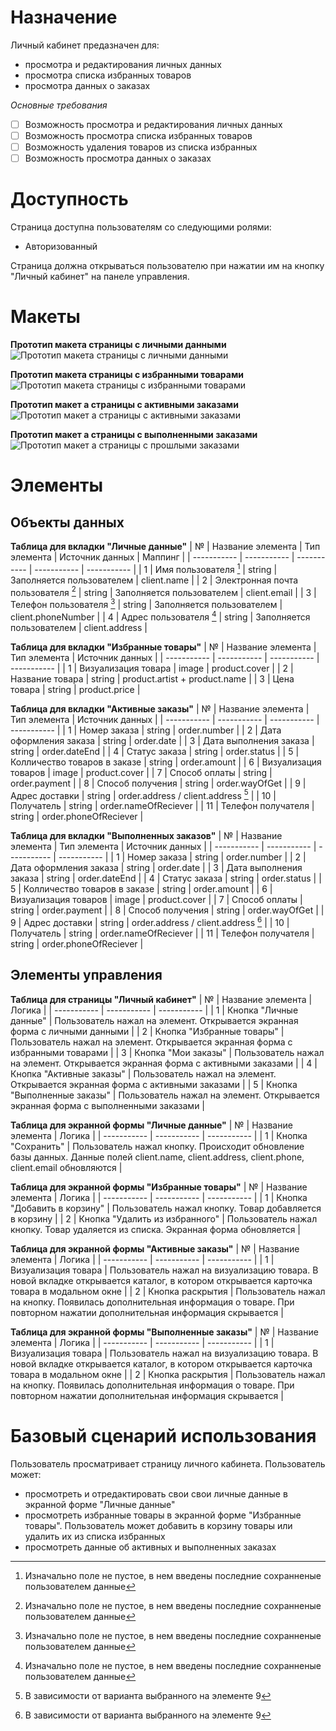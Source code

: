 # Назначение
Личный кабинет предазначен для:
- просмотра и редактирования личных данных
- просмотра списка избранных товаров
- просмотра данных о заказах

*Основные требования*
- [ ] Возможность просмотра и редактирования личных данных
- [ ] Возможность просмотра списка избранных товаров
- [ ] Возможность удаления товаров из списка избранных
- [ ] Возможность просмотра данных о заказах
# Доступность
Страница доступна пользователям со следующими ролями:
- Авторизованный

Страница должна открываться пользователю при нажатии им на кнопку "Личный кабинет" на панеле управления.
# Макеты
**Прототип макета страницы с личными данными**
![Прототип макета страницы с личными данными](https://user-images.githubusercontent.com/104724556/166160840-2eb441ed-34de-444a-9909-ca89f86a0753.png)

**Прототип макета страницы с избранными товарами**
![Прототип макета страницы с избранными товарами](https://user-images.githubusercontent.com/104724556/166160925-01e8b43f-07df-4fc8-be88-b62986dba9d0.png)

**Прототип макет а страницы с активными заказами**
![Прототип макет а страницы с активными заказами](https://user-images.githubusercontent.com/104724556/166161606-eb0a5fae-834b-4c91-af5e-d4e0a0a29d32.png)

**Прототип макет а страницы с выполненными заказами**
![Прототип макет а страницы с прошлыми заказами](https://user-images.githubusercontent.com/104724556/166160908-2c4c5caf-a0ed-41b1-a4b5-94497c0aa2fd.png)

# Элементы
## Объекты данных
**Таблица для вкладки "Личные данные"**
| № | Название элемента | Тип элемента | Источник данных | Маппинг |
| ----------- | ----------- | ----------- | ----------- | ----------- |
| 1 | Имя пользователя [^1] | string | Заполняется пользователем | client.name |
| 2 | Электронная почта пользователя [^1] | string | Заполняется пользователем | client.email |
| 3 | Телефон пользователя [^1] | string | Заполняется пользователем | client.phoneNumber |
| 4 | Адрес пользователя [^1] | string | Заполняется пользователем | client.address |

**Таблица для вкладки "Избранные товары"**
| № | Название элемента | Тип элемента | Источник данных |
| ----------- | ----------- | ----------- | ----------- |
| 1 | Визуализация товара | image | product.cover |
| 2 | Название товара | string | product.artist + product.name |
| 3 | Цена товара | string | product.price |

**Таблица для вкладки "Активные заказы"**
| № | Название элемента | Тип элемента | Источник данных |
| ----------- | ----------- | ----------- | ----------- |
| 1 | Номер заказа | string | order.number |
| 2 | Дата оформления заказа | string | order.date |
| 3 | Дата выполнения заказа | string | order.dateEnd |
| 4 | Статус заказа | string | order.status |
| 5 | Колличество товаров в заказе | string | order.amount |
| 6 | Визуализация товаров | image | product.cover |
| 7 | Способ оплаты | string | order.payment |
| 8 | Способ получения | string | order.wayOfGet |
| 9 | Адрес доставки | string | order.address / client.address [^2] |
| 10 | Получатель | string | order.nameOfReciever |
| 11 | Телефон получателя | string | order.phoneOfReciever |

**Таблица для вкладки "Выполненных заказов"**
| № | Название элемента | Тип элемента | Источник данных |
| ----------- | ----------- | ----------- | ----------- |
| 1 | Номер заказа | string | order.number |
| 2 | Дата оформления заказа | string | order.date |
| 3 | Дата выполнения заказа | string | order.dateEnd |
| 4 | Статус заказа | string | order.status |
| 5 | Колличество товаров в заказе | string | order.amount |
| 6 | Визуализация товаров | image | product.cover |
| 7 | Способ оплаты | string | order.payment |
| 8 | Способ получения | string | order.wayOfGet |
| 9 | Адрес доставки | string | order.address / client.address [^2] |
| 10 | Получатель | string | order.nameOfReciever |
| 11 | Телефон получателя | string | order.phoneOfReciever |

[^1]: Изначально поле не пустое, в нем введены последние сохранненые пользователем данные
[^2]: В зависимости от варианта выбранного на элементе 9
## Элементы управления

**Таблица для страницы "Личный кабинет"**
| № | Название элемента | Логика |
| ----------- | ----------- | ----------- |
| 1 | Кнопка "Личные данные" | Пользователь нажал на элемент. Открывается экранная форма с личными данными |
| 2 | Кнопка "Избранные товары" | Пользователь нажал на элемент. Открывается экранная форма с избранными товарами |
| 3 | Кнопка "Мои заказы" | Пользователь нажал на элемент. Открывается экранная форма с активными заказами |
| 4 | Кнопка "Активные заказы" | Пользователь нажал на элемент. Открывается экранная форма с активными заказами |
| 5 | Кнопка "Выполненные заказы" | Пользователь нажал на элемент. Открывается экранная форма с выполненными заказами |

**Таблица для экранной формы "Личные данные"**
| № | Название элемента | Логика |
| ----------- | ----------- | ----------- |
| 1 | Кнопка "Сохранить" | Пользователь нажал кнопку. Происходит обновление базы данных. Данные полей client.name, client.address, client.phone, client.email обновляются |

**Таблица для экранной формы "Избранные товары"**
| № | Название элемента | Логика |
| ----------- | ----------- | ----------- |
| 1 | Кнопка "Добавить в корзину" | Пользователь нажал кнопку. Товар добавляется в корзину |
| 2 | Кнопка "Удалить из избранного" | Пользователь нажал кнопку. Товар удаляется из списка. Экранная форма обновляется |

**Таблица для экранной формы "Активные заказы"**
| № | Название элемента | Логика |
| ----------- | ----------- | ----------- |
| 1 | Визуализация товара | Пользователь нажал на визуализацию товара. В новой вкладке открывается каталог, в котором открывается карточка товара в модальном окне |
| 2 | Кнопка раскрытия | Пользователь нажал на кнопку. Появилась дополнительная информация о товаре. При повторном нажатии дополнительная информация скрывается |

**Таблица для экранной формы "Выполненные заказы"**
| № | Название элемента | Логика |
| ----------- | ----------- | ----------- |
| 1 | Визуализация товара | Пользователь нажал на визуализацию товара. В новой вкладке открывается каталог, в котором открывается карточка товара в модальном окне |
| 2 | Кнопка раскрытия | Пользователь нажал на кнопку. Появилась дополнительная информация о товаре. При повторном нажатии дополнительная информация скрывается |

# Базовый сценарий использования
Пользователь просматривает страницу личного кабинета. Пользователь может:
- просмотреть и отредактировать свои свои личные данные в экранной форме "Личные данные"
- просмотреть избранные товары в экранной форме "Избранные товары". Пользователь может добавить в корзину товары или удалить их из списка избранных
- просмотреть данные об активных и выполненных заказах
